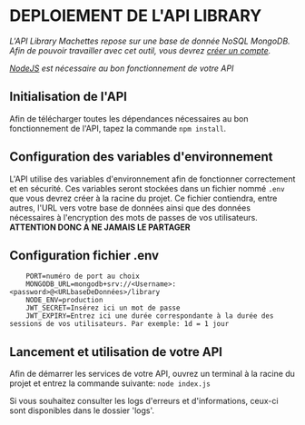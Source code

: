 # DEPLOIEMENT DE L'API LIBRARY

_L'API Library Machettes repose sur une base de donnée NoSQL MongoDB. Afin de pouvoir travailler avec cet outil, vous devrez [créer un compte](https://cloud.mongodb.com/)._

_[NodeJS](https://nodejs.org/fr) est nécessaire au bon fonctionnement de votre API_

## Initialisation de l'API

Afin de télécharger toutes les dépendances nécessaires au bon fonctionnement de l'API, tapez la commande `npm install`.

## Configuration des variables d'environnement

L'API utilise des variables d'environnement afin de fonctionner correctement et en sécurité. Ces variables seront stockées dans un fichier nommé `.env` que vous devrez créer à la racine du projet.
Ce fichier contiendra, entre autres, l'URL vers votre base de données ainsi que des données nécessaires à l'encryption des mots de passes de vos utilisateurs. **ATTENTION DONC A NE JAMAIS LE PARTAGER**

## Configuration fichier .env

```env
    PORT=numéro de port au choix
    MONGODB_URL=mongodb+srv://<Username>:<password>@<URLbaseDeDonnées>/library
    NODE_ENV=production
    JWT_SECRET=Insérez ici un mot de passe
    JWT_EXPIRY=Entrez ici une durée correspondante à la durée des sessions de vos utilisateurs. Par exemple: 1d = 1 jour
```

## Lancement et utilisation de votre API

Afin de démarrer les services de votre API, ouvrez un terminal à la racine du projet et entrez la commande suivante: `node index.js`

Si vous souhaitez consulter les logs d'erreurs et d'informations, ceux-ci sont disponibles dans le dossier 'logs'.
